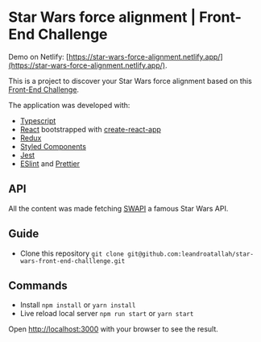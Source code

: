 # Star Wars force alignment | Front-End Challenge

Demo on Netlify: [https://star-wars-force-alignment.netlify.app/](https://star-wars-force-alignment.netlify.app/).

This is a project to discover your Star Wars force alignment based on this [Front-End Challenge](https://github.com/iclinic/challenge-front).

The application was developed with:

- [Typescript](https://www.typescriptlang.org/)
- [React](https://reactjs.org/) bootstrapped with [create-react-app](https://create-react-app.dev/)
- [Redux](https://redux.js.org/)
- [Styled Components](https://styled-components.com/)
- [Jest](https://jestjs.io/)
- [ESlint](https://eslint.org/) and [Prettier](https://prettier.io/)

## API

All the content was made fetching [SWAPI](https://swapi.dev/) a famous Star Wars API.

## Guide

- Clone this repository `git clone git@github.com:leandroatallah/star-wars-front-end-challlenge.git`

## Commands

- Install `npm install` or `yarn install`
- Live reload local server `npm run start` or `yarn start`

Open [http://localhost:3000](http://localhost:3000) with your browser to see the result.
